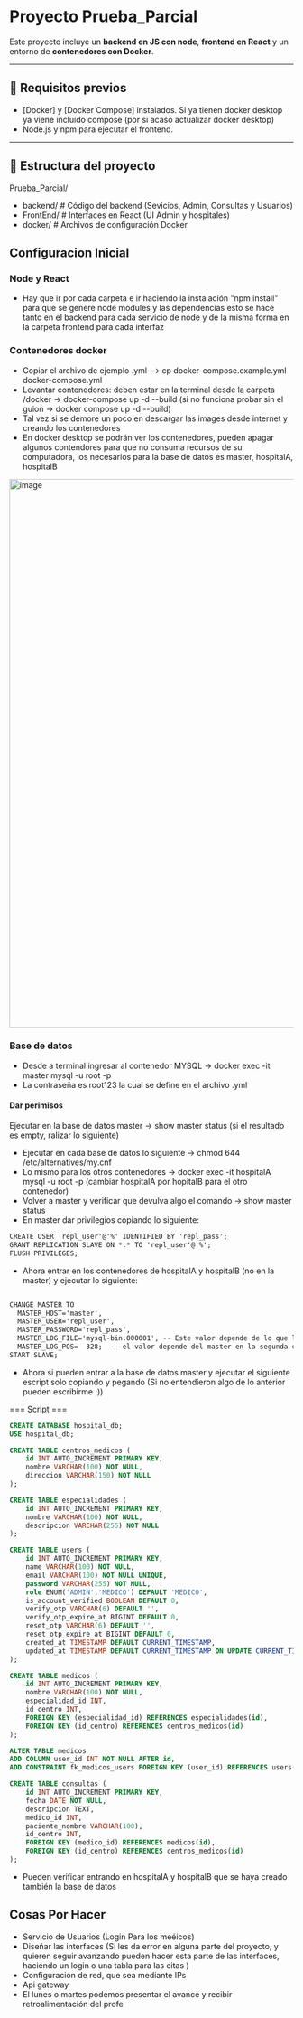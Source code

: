 # Proyecto Prueba_Parcial

Este proyecto incluye un **backend en JS con node**, **frontend en React** y un entorno de **contenedores con Docker**.  

---

## 🚀 Requisitos previos
- [Docker] y [Docker Compose] instalados. Si ya tienen docker desktop ya viene incluido compose (por si acaso actualizar docker desktop)
- Node.js y npm para ejecutar el frontend.

---

## 📂 Estructura del proyecto
Prueba_Parcial/
- backend/ # Código del backend (Sevicios, Admin, Consultas y Usuarios)
- FrontEnd/ # Interfaces en React (UI Admin y hospitales)
- docker/ # Archivos de configuración Docker


## Configuracion Inicial

### Node y React
- Hay que ir por cada carpeta e ir haciendo la instalación "npm install" para que se genere node modules y las dependencias esto se hace tanto en el backend para cada servicio de node y de la misma forma en la carpeta frontend para cada interfaz 

### Contenedores docker

- Copiar el archivo de ejemplo .yml --> cp docker-compose.example.yml docker-compose.yml
- Levantar contenedores: deben estar en la terminal desde la carpeta /docker -> docker-compose up -d --build (si no funciona probar sin el guion -> docker compose up -d --build)
- Tal vez si se demore un poco en descargar las images desde internet y creando los contenedores
- En docker desktop se podrán ver los contenedores, pueden apagar algunos contendores para que no consuma recursos de su computadora, los necesarios para la base de datos es master, hospitalA, hospitalB

<img width="1917" height="971" alt="image" src="https://github.com/user-attachments/assets/21a80592-73e7-46b1-8bdd-9e0f475d307d" />

### Base de datos

- Desde a terminal ingresar al contenedor MYSQL -> docker exec -it master mysql -u root -p
- La contraseña es root123 la cual se define en el archivo .yml

#### Dar perimisos
Ejecutar en la base de datos master -> show master status (si el resultado es empty, ralizar lo siguiente)
 - Ejecutar en cada base de datos lo siguiente -> chmod 644 /etc/alternatives/my.cnf
 - Lo mismo para los otros contenedores -> docker exec -it hospitalA mysql -u root -p (cambiar hospitalA por hopitalB para el otro contenedor)
 - Volver a master y verificar que devulva algo el comando -> show master status
 - En master dar privilegios copiando lo siguiente:

```md
CREATE USER 'repl_user'@'%' IDENTIFIED BY 'repl_pass';
GRANT REPLICATION SLAVE ON *.* TO 'repl_user'@'%';
FLUSH PRIVILEGES;
```

- Ahora entrar en los contenedores de hospitalA y hospitalB (no en la master) y ejecutar lo siguiente:

```md

CHANGE MASTER TO
  MASTER_HOST='master',
  MASTER_USER='repl_user',
  MASTER_PASSWORD='repl_pass',
  MASTER_LOG_FILE='mysql-bin.000001', -- Este valor depende de lo que le salga en la primera columna del comando show master status, por lo general es el que está puesto<br>
  MASTER_LOG_POS=  328;  -- el valor depende del master en la segunda columna
START SLAVE;
```

- Ahora si pueden entrar a la base de datos master y ejecutar el siguiente escript solo copiando y pegando (Si no entendieron algo de lo anterior pueden escribirme :))

=== Script ===

```sql
CREATE DATABASE hospital_db;
USE hospital_db;

CREATE TABLE centros_medicos (
    id INT AUTO_INCREMENT PRIMARY KEY,
    nombre VARCHAR(100) NOT NULL,
    direccion VARCHAR(150) NOT NULL
);

CREATE TABLE especialidades (
    id INT AUTO_INCREMENT PRIMARY KEY,
    nombre VARCHAR(100) NOT NULL,
    descripcion VARCHAR(255) NOT NULL
);

CREATE TABLE users (
    id INT AUTO_INCREMENT PRIMARY KEY,
    name VARCHAR(100) NOT NULL,
    email VARCHAR(100) NOT NULL UNIQUE,
    password VARCHAR(255) NOT NULL,
    role ENUM('ADMIN','MEDICO') DEFAULT 'MEDICO',
    is_account_verified BOOLEAN DEFAULT 0,
    verify_otp VARCHAR(6) DEFAULT '',
    verify_otp_expire_at BIGINT DEFAULT 0,
    reset_otp VARCHAR(6) DEFAULT '',
    reset_otp_expire_at BIGINT DEFAULT 0,
    created_at TIMESTAMP DEFAULT CURRENT_TIMESTAMP,
    updated_at TIMESTAMP DEFAULT CURRENT_TIMESTAMP ON UPDATE CURRENT_TIMESTAMP
);

CREATE TABLE medicos (
    id INT AUTO_INCREMENT PRIMARY KEY,
    nombre VARCHAR(100) NOT NULL,
    especialidad_id INT,
    id_centro INT,
    FOREIGN KEY (especialidad_id) REFERENCES especialidades(id),
    FOREIGN KEY (id_centro) REFERENCES centros_medicos(id)
);

ALTER TABLE medicos
ADD COLUMN user_id INT NOT NULL AFTER id,
ADD CONSTRAINT fk_medicos_users FOREIGN KEY (user_id) REFERENCES users(id) ON DELETE CASCADE;

CREATE TABLE consultas (
    id INT AUTO_INCREMENT PRIMARY KEY,
    fecha DATE NOT NULL,
    descripcion TEXT,
    medico_id INT,
    paciente_nombre VARCHAR(100),
    id_centro INT,
    FOREIGN KEY (medico_id) REFERENCES medicos(id),
    FOREIGN KEY (id_centro) REFERENCES centros_medicos(id)
);
```


- Pueden verificar entrando en hospitalA y hospitalB que se haya creado también la base de datos

## Cosas Por Hacer
- Servicio de Usuarios (Login Para los meéicos)
- Diseñar las interfaces (Si les da error en alguna parte del proyecto, y quieren seguir avanzando pueden hacer esta parte de las interfaces, haciendo un login o una tabla para las citas )
- Configuración de red, que sea mediante IPs
- Api gateway
- El  lunes o martes podemos presentar el avance y recibir retroalimentación del profe

